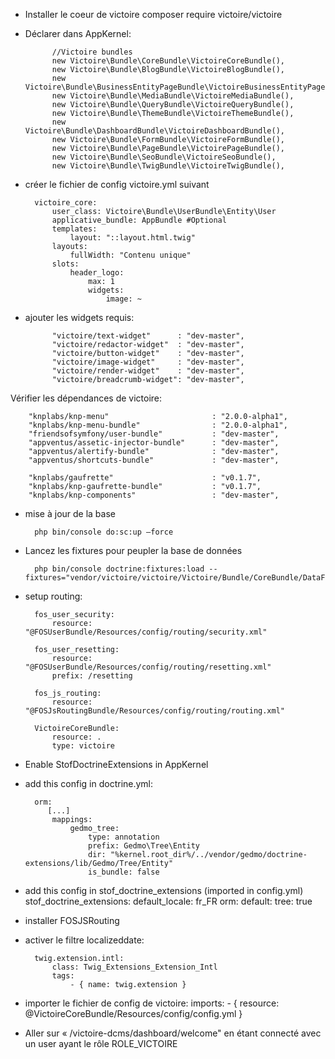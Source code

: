 - Installer le coeur de victoire
composer require victoire/victoire

- Déclarer dans AppKernel:

            //Victoire bundles
            new Victoire\Bundle\CoreBundle\VictoireCoreBundle(),
            new Victoire\Bundle\BlogBundle\VictoireBlogBundle(),
            new Victoire\Bundle\BusinessEntityPageBundle\VictoireBusinessEntityPageBundle(),
            new Victoire\Bundle\MediaBundle\VictoireMediaBundle(),
            new Victoire\Bundle\QueryBundle\VictoireQueryBundle(),
            new Victoire\Bundle\ThemeBundle\VictoireThemeBundle(),
            new Victoire\Bundle\DashboardBundle\VictoireDashboardBundle(),
            new Victoire\Bundle\FormBundle\VictoireFormBundle(),
            new Victoire\Bundle\PageBundle\VictoirePageBundle(),
            new Victoire\Bundle\SeoBundle\VictoireSeoBundle(),
            new Victoire\Bundle\TwigBundle\VictoireTwigBundle(),

- créer le fichier de config  victoire.yml suivant

        victoire_core:
            user_class: Victoire\Bundle\UserBundle\Entity\User
            applicative_bundle: AppBundle #Optional
            templates:
                layout: "::layout.html.twig"
            layouts:
                fullWidth: "Contenu unique"
            slots:
                header_logo:
                    max: 1
                    widgets:
                        image: ~

- ajouter les widgets requis:

            "victoire/text-widget"      : "dev-master",
            "victoire/redactor-widget"  : "dev-master",
            "victoire/button-widget"    : "dev-master",
            "victoire/image-widget"     : "dev-master",
            "victoire/render-widget"    : "dev-master",
            "victoire/breadcrumb-widget": "dev-master",


Vérifier les dépendances de victoire:

        "knplabs/knp-menu"                       : "2.0.0-alpha1",
        "knplabs/knp-menu-bundle"                : "2.0.0-alpha1",
        "friendsofsymfony/user-bundle"           : "dev-master",
        "appventus/assetic-injector-bundle"      : "dev-master",
        "appventus/alertify-bundle"              : "dev-master",
        "appventus/shortcuts-bundle"             : "dev-master",

        "knplabs/gaufrette"                      : "v0.1.7",
        "knplabs/knp-gaufrette-bundle"           : "v0.1.7",
        "knplabs/knp-components"                 : "dev-master",
- mise à jour de la base

        php bin/console do:sc:up —force

- Lancez les fixtures pour peupler la base de données

        php bin/console doctrine:fixtures:load --fixtures="vendor/victoire/victoire/Victoire/Bundle/CoreBundle/DataFixtures/ORM"

- setup routing:

        fos_user_security:
            resource: "@FOSUserBundle/Resources/config/routing/security.xml"

        fos_user_resetting:
            resource: "@FOSUserBundle/Resources/config/routing/resetting.xml"
            prefix: /resetting

        fos_js_routing:
            resource: "@FOSJsRoutingBundle/Resources/config/routing/routing.xml"

        VictoireCoreBundle:
            resource: .
            type: victoire



- Enable StofDoctrineExtensions in AppKernel

- add this config in doctrine.yml:

        orm:
           [...]
            mappings:
                gedmo_tree:
                    type: annotation
                    prefix: Gedmo\Tree\Entity
                    dir: "%kernel.root_dir%/../vendor/gedmo/doctrine-extensions/lib/Gedmo/Tree/Entity"
                    is_bundle: false

- add this config in stof_doctrine_extensions (imported in config.yml)
    stof_doctrine_extensions:
        default_locale: fr_FR
        orm:
            default:
                tree: true

- installer FOSJSRouting

- activer le filtre localizeddate:

        twig.extension.intl:
            class: Twig_Extensions_Extension_Intl
            tags:
                - { name: twig.extension }

- importer le fichier de config de victoire:
imports:
        - { resource: @VictoireCoreBundle/Resources/config/config.yml }

- Aller sur «  /victoire-dcms/dashboard/welcome" en étant connecté avec un user ayant le rôle ROLE_VICTOIRE

